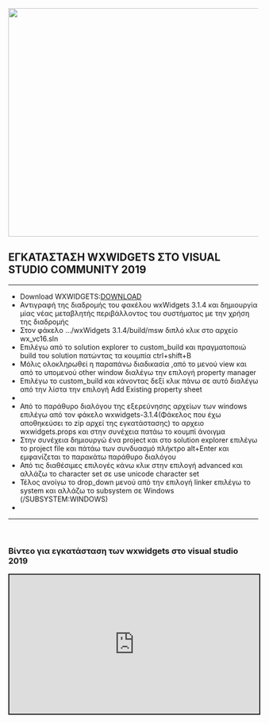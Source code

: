 <html>
<body>
<img src="" width="1024" height="460"></img>
<h2>ΕΓΚΑΤΑΣΤΑΣΗ WXWIDGETS ΣΤΟ VISUAL STUDIO COMMUNITY 2019</h2>
<hr>
<ul>
<li>Download WXWIDGETS:<a href="https://github.com/wxWidgets/wxWidgets/releases/download/v3.1.4/wxWidgets-3.1.4.zip">DOWNLOAD</a>
<li>Αντιγραφή της διαδρομής του φακέλου wxWidgets 3.1.4 και δημιουργία μίας νέας μεταβλητής περιβάλλοντος του συστήματος με την χρήση της διαδρομής</li>
<li>Στον φάκελο .../wxWidgets 3.1.4/build/msw διπλό κλικ στο αρχείο wx_vc16.sln</li>
<li>Επιλέγω από το solution explorer το custom_build και πραγματοποιώ build του solution πατώντας τα κουμπία ctrl+shift+B</li>
<li>Μόλις ολοκληρωθεί η παραπάνω διαδικασία ,από το μενού view και από το υπομενού other window διαλέγω την επιλογή property manager</li>
<li>Επιλέγω το custom_build και κάνοντας δεξί κλικ πάνω σε αυτό διαλέγω από την λίστα την επιλογή Add Existing property sheet<li>
<li>Από το παράθυρο διαλόγου της εξερεύνησης αρχείων των windows επιλέγω από τον φάκελο wxwidgets-3.1.4(Φάκελος που έχω αποθηκεύσει το zip αρχεί της εγκατάστασης) το αρχειο wxwidgets.props και στην συνέχεια πατάω το κουμπί άνοιγμα</li>
<li>Στην συνέχεια δημιουργώ ένα project και στο solution explorer επιλέγω το project file και πάτάω των συνδυασμό πλήκτρο alt+Enter και εμφανίζεται το παρακάτω παράθυρο διαλόγου</li>
<li>Από τις διαθέσιμες επιλογές κάνω κλικ στην επιλογή advanced και αλλάζω το character set σε use unicode character set</li>
<li>Τέλος ανοίγω το drop_down μενού από την επιλογή linker επιλέγω το system και αλλάζω το subsystem σε Windows (/SUBSYSTEM:WINDOWS)<li>
</ul>
<hr>
<br>
<h3>Βίντεο για εγκατάσταση των wxwidgets στο visual studio 2019</h3>
<iframe src="https://youtu.be/sRhoZcNpMb4" title="Installing wxwidgets in VS2019" width="100%" height="280" style="border:2px solid;"></iframe>
</hmtl>
</body>
